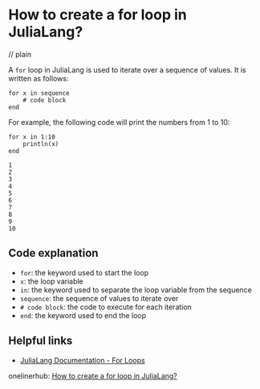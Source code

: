 # How to create a for loop in JuliaLang?
// plain

A `for` loop in JuliaLang is used to iterate over a sequence of values. It is written as follows:

```
for x in sequence
    # code block
end
```

For example, the following code will print the numbers from 1 to 10:

```
for x in 1:10
    println(x)
end

1
2
3
4
5
6
7
8
9
10
```

## Code explanation


- `for`: the keyword used to start the loop
- `x`: the loop variable
- `in`: the keyword used to separate the loop variable from the sequence
- `sequence`: the sequence of values to iterate over
- `# code block`: the code to execute for each iteration
- `end`: the keyword used to end the loop

## Helpful links

- [JuliaLang Documentation - For Loops](https://docs.julialang.org/en/v1/base/base/#for-loops-1)

onelinerhub: [How to create a for loop in JuliaLang?](https://onelinerhub.com/julialang/how-to-create-a-for-loop-in-julialang)